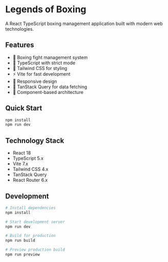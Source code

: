 # Legends of Boxing

A React TypeScript boxing management application built with modern web technologies.

## Features

- 🥊 Boxing fight management system
- 🎯 TypeScript with strict mode
- 🌈 Tailwind CSS for styling
- ⚡ Vite for fast development
- 📱 Responsive design
- 🔄 TanStack Query for data fetching
- 🧩 Component-based architecture

## Quick Start

```bash
npm install
npm run dev
```

## Technology Stack

- React 18
- TypeScript 5.x
- Vite 7.x
- Tailwind CSS 4.x
- TanStack Query
- React Router 6.x

## Development

```bash
# Install dependencies
npm install

# Start development server
npm run dev

# Build for production
npm run build

# Preview production build
npm run preview
```
